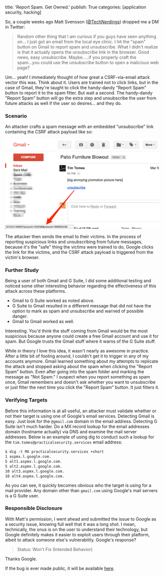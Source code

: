title: 'Report Spam. Get Owned.'
publish: True
categories: [application security, hacking]

So, a couple weeks ago Matt Svensson ([@TechNerdings](https://twitter.com/TechNerdings)) dropped me a DM in Twitter:

> Random other thing that I am curious if you guys have seen anything on... I just got an email from the local eye clinic.  I hit the "spam" button on Gmail to report spam and unsubscribe. What I didn't realize is that it actually opens the unsubscribe link in the browser. Good news, easy unsubscribe. Maybe.....if you properly craft the spam...you could use the unsubscribe button to open a malicious web page?

Um... yeah! I immediately thought of how great a CSRF-via-email attack vector this was. Think about it. Users are trained not to click links, but in the case of Gmail, they're taught to click the handy-dandy "Report Spam" button to report it to the spam filter. But wait a second. The handy-dandy "Report Spam" button will go the extra step and unsubscribe the user from future attacks as well if the user so desires... and they do.

<!-- READMORE -->

### Scenario

An attacker crafts a spam message with an embedded "unsubscribe" link containing the CSRF attack payload like so:

[![](/static/images/posts/2018-03-15-report-spam-get-owned/spam-unsubscribe.png)](/static/images/posts/2018-03-15-report-spam-get-owned/spam-unsubscribe.png)

The attacker then sends the email to their victims. In the process of reporting suspicious links and unsubscribing from future messages, because it's the "safe" thing the victims were trained to do, Google clicks the link for the victims, and the CSRF attack payload is triggered from the victim's browser.

### Further Study

Being a user of both Gmail and G Suite, I did some additional testing and noticed some other interesting behavior regarding the effectiveness of this attack across these platforms.

* Gmail to G Suite worked as noted above.
* G Suite to Gmail resulted in a different message that did not have the option to mark as spam and unsubscribe and warned of possible danger.
* Gmail to Gmail worked as well.

Interesting. You'd think the stuff coming from Gmail would be the most suspicious because anyone could create a free Gmail account and use it for spam. But Google trusts the Gmail stuff where it warns of the G Suite stuff.

While in theory I love this idea, it wasn't nearly as awesome in practice. After a little bit of fooling around, I couldn't get it to trigger in any of my accounts anymore. Gmail learned something about my attempts to replicate the attack and stopped asking about the spam when clicking the "Report Spam" button. Even after going into the spam folder and marking the message as "Not Spam." I suspect when you report something as spam once, Gmail remembers and doesn't ask whether you want to unsubscribe or just filter the next time you click the "Report Spam" button. It just filters it.

### Verifying Targets

Before this information is at all useful, an attacker must validate whether or not their target is using one of Google's email services. Detecting Gmail is easy. Just look for the `@gmail.com` domain in the email address. Detecting G Suite isn't much harder. Do a MX record lookup for the email addresses domain (hostname actually) via DNS and examine the mail server addresses. Below is an example of using dig to conduct such a lookup for the `tim.tomes@practicalsecurity.services` email address:

```
$ dig -t MX practicalsecurity.services +short
1 aspmx.l.google.com.
5 alt1.aspmx.l.google.com.
5 alt2.aspmx.l.google.com.
10 alt3.aspmx.l.google.com.
10 alt4.aspmx.l.google.com.
```

As you can see, it quickly becomes obvious who the target is using for a mail provider. Any domain other than `gmail.com` using Google's mail servers is a G Suite user.

### Responsible Disclosure

With Matt's permission, I went ahead and submitted the issue to Google as a security issue, knowing full well that it was a long shot. I mean, technically, the onus is on the user to understand their technology, but Google definitely makes it easier to exploit users through their platform, albeit to attack someone else's vulnerability. Google's response?

> Status: Won't Fix (Intended Behavior)

Thanks Google.

If the bug is ever made public, it will be available [here](https://issuetracker.google.com/issues/74233153).
